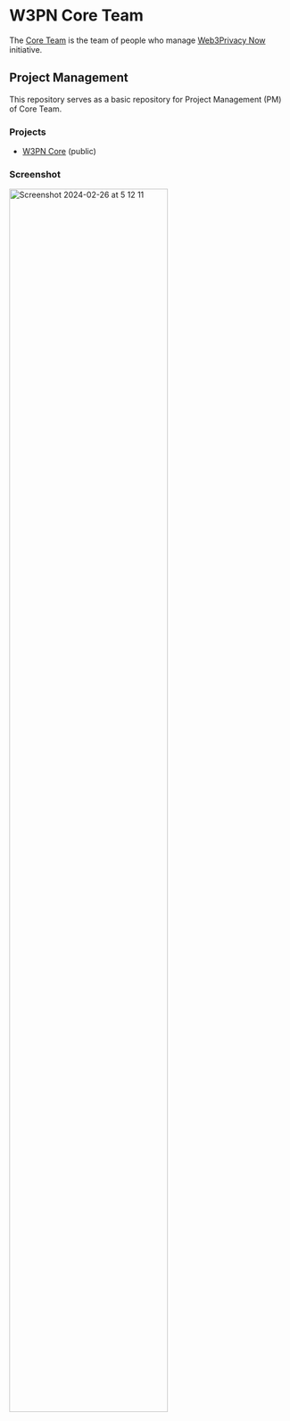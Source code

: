 # W3PN Core Team

The [Core Team](https://docs.web3privacy.info/core-team) is the team of people who manage [Web3Privacy Now](https://web3privacy.info) initiative.

## Project Management
This repository serves as a basic repository for Project Management (PM) of Core Team.

### Projects
* [W3PN Core](https://github.com/orgs/web3privacy/projects/8/views/1) (public)

### Screenshot
<a href="https://github.com/orgs/web3privacy/projects/8/views/1"><img width="75%" alt="Screenshot 2024-02-26 at 5 12 11" src="https://github.com/web3privacy/core/assets/67269/74f9ef45-35c6-4952-872d-df4ba05910b0"></a>

